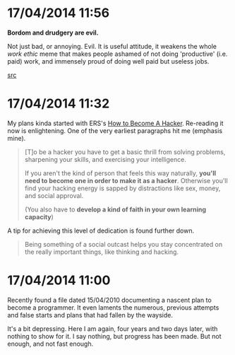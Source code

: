 # 17/04/2014 11:56

**Bordom and drudgery are evil.**

Not just bad, or annoying. Evil. It is useful attitude, it weakens the whole _work ethic_ meme that makes people ashamed of not doing 'productive' (i.e. paid) work, and immensely proud of doing well paid but useless jobs.

[src](http://www.catb.org/esr/faqs/hacker-howto.html#believe3)

# 17/04/2014 11:32

My plans kinda started with ERS's [How to Become A Hacker](http://www.catb.org/esr/faqs/hacker-howto.htm). Re-reading it now is enlightening. One of the very earliest paragraphs hit me (emphasis mine).

> [T]o be a hacker you have to get a basic thrill from solving problems, sharpening your skills, and exercising your intelligence.
>
>If you aren't the kind of person that feels this way naturally, **you'll need to become one in order to make it as a hacker**. Otherwise you'll find your hacking energy is sapped by distractions like sex, money, and social approval.
>
>(You also have to **develop a kind of faith in your own learning capacity**)

A tip for achieving this level of dedication is found further down. 

> Being something of a social outcast helps you stay concentrated on the really important things, like thinking and hacking.


# 17/04/2014 11:00

Recently found a file dated 15/04/2010 documenting a nascent plan to become a programmer. It even laments the numerous, previous attempts and false starts and plans that had fallen by the wayside.

It's a bit depressing. Here I am again, four years and two days later, with nothing to show for it. I say nothing, but progress has been made. But not enough, and not fast enough.

